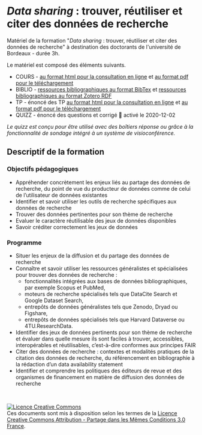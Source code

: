 # _Data sharing_ : trouver, réutiliser et citer des données de recherche

Matériel de la formation "_Data sharing_ : trouver, réutiliser et citer des données de recherche" à destination des doctorants de l'université de Bordeaux - durée 3h.

Le matériel est composé des éléments suivants.

* COURS - [au format html pour la consultation en ligne](https://github.com/fflamerie/ED_datasharing/blob/master/content/ED_datasharing_COURS.md) et [au format pdf pour le téléchargement](https://github.com/fflamerie/ED_datasharing/blob/master/content/ED_datasharing_COURS.pdf)
* BIBLIO - [ressources bibliographiques au format BibTex](https://github.com/fflamerie/ED_datasharing/blob/master/content/ED_datasharing_biblio.bib) et [ressources bibliographiques au format Zotero RDF](https://github.com/fflamerie/ED_datasharing/blob/master/content/ED_datasharing_biblio.rdf)
* TP - énoncé des TP [au format html pour la consultation en ligne](https://github.com/fflamerie/ED_datasharing/blob/master/content/ED_datasharing_TP.md) et [au format pdf pour le téléchargement](https://github.com/fflamerie/ED_datasharing/blob/master/content/ED_datasharing_TP.pdf)
* QUIZZ - énoncé des questions et corrigé :link: activé le 2020-12-02 <!-- [au format html pour la consultation en ligne](https://github.com/fflamerie/ED_datasharing/blob/master/content/ED_datasharing_TP.md) et [au format pdf pour le téléchargement](https://github.com/fflamerie/ED_datasharing/blob/master/content/ED_datasharing_TP.pdf)-->

_Le quizz est conçu pour être utilisé avec des boîtiers réponse ou grâce à la fonctionnalité de sondage intégré à un système de visioconférence._

## Descriptif de la formation

### Objectifs pédagogiques

* Appréhender concrètement les enjeux liés au partage des données de recherche, du point de vue du producteur de données comme de celui de l’utilisateur de données existantes
* Identifier et savoir utiliser les outils de recherche spécifiques aux données de recherche
* Trouver des données pertinentes pour son thème de recherche
* Evaluer le caractère réutilisable des jeux de données disponibles
* Savoir créditer correctement les jeux de données


### Programme

* Situer les enjeux de la diffusion et du partage des données de recherche
* Connaître et savoir utiliser les ressources généralistes et spécialisées pour trouver des données de recherche :
  * fonctionnalités intégrées aux bases de données bibliographiques, par exemple Scopus et PubMed,
  * moteurs de recherche spécialisés tels que DataCite Search et Google Dataset Search,
  * entrepôts de données généralistes tels que Zenodo, Dryad ou Figshare,
  * entrepôts de données spécialisés tels que Harvard Dataverse ou 4TU.ResearchData.
* Identifier des jeux de données pertinents pour son thème de recherche et évaluer dans quelle mesure ils sont faciles à trouver, accessibles, interopérables et réutilisables, c’est-à-dire conformes aux principes FAIR
* Citer des données de recherche : contextes et modalités pratiques de la citation des données de recherche, du référencement en bibliographie à la rédaction d’un data availability statement
* Identifier et comprendre les politiques des éditeurs de revue et des organismes de financement en matière de diffusion des données de recherche

</br>

<a rel="license" href="http://creativecommons.org/licenses/by-sa/3.0/fr/"><img alt="Licence Creative Commons" style="border-width:0" src="https://i.creativecommons.org/l/by-sa/3.0/fr/88x31.png" /></a><br />Ces documents sont mis à disposition selon les termes de la <a rel="license" href="http://creativecommons.org/licenses/by-sa/3.0/fr/">Licence Creative Commons Attribution -  Partage dans les Mêmes Conditions 3.0 France</a>.
